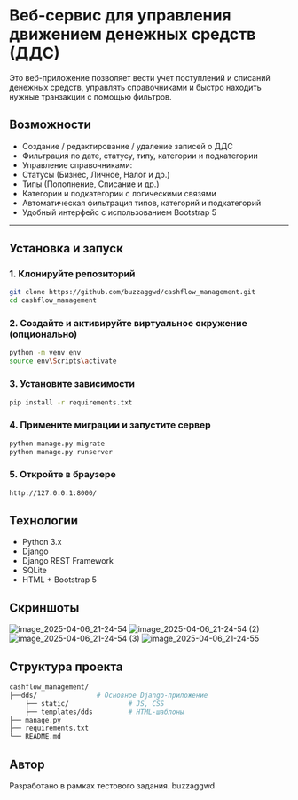 #  Веб-сервис для управления движением денежных средств (ДДС)

Это веб-приложение позволяет вести учет поступлений и списаний денежных средств, управлять справочниками и быстро находить нужные транзакции с помощью фильтров.

## Возможности

-  Создание / редактирование / удаление записей о ДДС
-  Фильтрация по дате, статусу, типу, категории и подкатегории
-  Управление справочниками:
  - Статусы (Бизнес, Личное, Налог и др.)
  - Типы (Пополнение, Списание и др.)
  - Категории и подкатегории с логическими связями
-  Автоматическая фильтрация типов, категорий и подкатегорий
-  Удобный интерфейс с использованием Bootstrap 5

---

##  Установка и запуск

### 1. Клонируйте репозиторий

```bash
git clone https://github.com/buzzaggwd/cashflow_management.git
cd cashflow_management
```


### 2. Создайте и активируйте виртуальное окружение (опционально)

```bash
python -m venv env
source env\Scripts\activate
```


### 3. Установите зависимости

```bash
pip install -r requirements.txt
```


### 4. Примените миграции и запустите сервер

```bash
python manage.py migrate
python manage.py runserver
```


### 5. Откройте в браузере

```bash
http://127.0.0.1:8000/
```



## Технологии

- Python 3.x
- Django
- Django REST Framework
- SQLite
- HTML + Bootstrap 5


## Скриншоты
![image_2025-04-06_21-24-54](https://github.com/user-attachments/assets/f32cfe8c-3e55-44ee-8fd9-a2b863e8c29d)
![image_2025-04-06_21-24-54 (2)](https://github.com/user-attachments/assets/5eef7d30-abbf-4098-a653-951f37bb4db0)
![image_2025-04-06_21-24-54 (3)](https://github.com/user-attachments/assets/14affe53-18bc-4af4-a4ef-25ab7cb0e312)
![image_2025-04-06_21-24-55](https://github.com/user-attachments/assets/8cc4b775-1bd9-4f67-bcf8-fea5b2e94293)


## Структура проекта

```bash
cashflow_management/
├──dds/               # Основное Django-приложение
    ├── static/               # JS, CSS
    ├── templates/dds         # HTML-шаблоны
├── manage.py
├── requirements.txt
└── README.md
```


## Автор
Разработано в рамках тестового задания.
buzzaggwd
